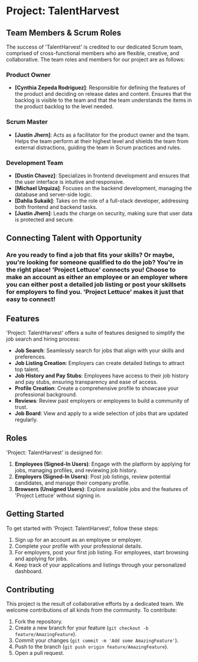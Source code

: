 
# Project: TalentHarvest
## Team Members & Scrum Roles
The success of 'TalentHarvest' is credited to our dedicated Scrum team, comprised of cross-functional members who are flexible, creative, and collaborative. The team roles and members for our project are as follows:

### Product Owner
- **[Cynthia Zepeda Rodriguez]**: Responsible for defining the features of the product and deciding on release dates and content. Ensures that the backlog is visible to the team and that the team understands the items in the product backlog to the level needed.

### Scrum Master
- **[Justin Jhern]**: Acts as a facilitator for the product owner and the team. Helps the team perform at their highest level and shields the team from external distractions, guiding the team in Scrum practices and rules.

### Development Team
- **[Dustin Chavez]**: Specializes in frontend development and ensures that the user interface is intuitive and responsive.
- **[Michael Urquiza]**: Focuses on the backend development, managing the database and server-side logic.
- **[Dahlia Sukaik]**: Takes on the role of a full-stack developer, addressing both frontend and backend tasks.
- **[Justin Jhern]**: Leads the charge on security, making sure that user data is protected and secure.



## Connecting Talent with Opportunity

### Are you ready to find a job that fits your skills? Or maybe, you're looking for someone qualified to do the job? You're in the right place! 'Project Lettuce' connects you! Choose to make an account as either an employee or an employer where you can either post a detailed job listing or post your skillsets for employers to find you. 'Project Lettuce' makes it just that easy to connect!

## Features

'Project: TalentHarvest' offers a suite of features designed to simplify the job search and hiring process:

- **Job Search**: Seamlessly search for jobs that align with your skills and preferences.
- **Job Listing Creation**: Employers can create detailed listings to attract top talent.
- **Job History and Pay Stubs**: Employees have access to their job history and pay stubs, ensuring transparency and ease of access.
- **Profile Creation**: Create a comprehensive profile to showcase your professional background.
- **Reviews**: Review past employers or employees to build a community of trust.
- **Job Board**: View and apply to a wide selection of jobs that are updated regularly.

## Roles

'Project: TalentHarvest' is designed for:

1. **Employees (Signed-In Users)**: Engage with the platform by applying for jobs, managing profiles, and reviewing job history.
2. **Employers (Signed-In Users)**: Post job listings, review potential candidates, and manage their company profile.
3. **Browsers (Unsigned Users)**: Explore available jobs and the features of 'Project Lettuce' without signing in.

## Getting Started

To get started with 'Project: TalentHarvest', follow these steps:

1. Sign up for an account as an employee or employer.
2. Complete your profile with your professional details.
3. For employers, post your first job listing. For employees, start browsing and applying for jobs.
4. Keep track of your applications and listings through your personalized dashboard.

## Contributing

This project is the result of collaborative efforts by a dedicated team. We welcome contributions of all kinds from the community. To contribute:

1. Fork the repository.
2. Create a new branch for your feature (`git checkout -b feature/AmazingFeature`).
3. Commit your changes (`git commit -m 'Add some AmazingFeature'`).
4. Push to the branch (`git push origin feature/AmazingFeature`).
5. Open a pull request.


